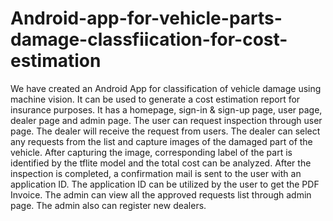 # Android-app-for-vehicle-parts-damage-classfiication-for-cost-estimation

We have created an Android App for classification of vehicle damage using machine vision. It can be used to generate a cost estimation report for insurance purposes. It has a homepage, sign-in & sign-up page, user page, dealer page and admin page. The user can request inspection through user page. The dealer will receive the request from users. The dealer can select any requests from the list and capture images of the damaged part of the vehicle. After capturing the image, corresponding label of the part is identified by the tflite model and the total cost can be analyzed. After the inspection is completed, a confirmation mail is sent to the user with an application ID. The application ID can be utilized by the user to get the PDF Invoice. The admin can view all the approved requests list through admin page. The admin also can register new dealers.

